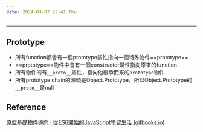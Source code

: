 ```yaml
---
date: 2024-03-07 22:41 Thu
---
```

---

## Prototype

+ 所有function都會有一個prototype屬性指向一個特殊物件==prototype==
+ ==prototype==物件中會有一個constructor屬性指向原來的function
+ 所有物件的有`__proto__`屬性，指向他繼承而來的`prototype`物件
+ 所有prototype chain的源頭是Object.Prototype，所以Object.Prototype的`__proto__`是null


## Reference

[原型基礎物件導向 · 從ES6開始的JavaScript學習生活 (gitbooks.io)](https://eyesofkids.gitbooks.io/javascript-start-from-es6/content/part4/prototype.html)